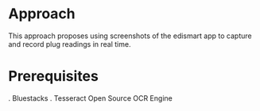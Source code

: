 # Approach
This approach proposes using screenshots of the edismart app to capture and record plug readings in real time.
# Prerequisites 
. Bluestacks 
. Tesseract Open Source OCR Engine
